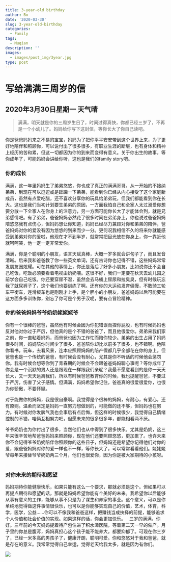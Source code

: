```yaml
---
title: 3-year-old birthday
author: Bo
date: '2020-03-30'
slug: 3-year-old-birthday
categories:
  - Family
tags:
  - Muqian
description: ''
images:
  - images/post_img/3year.jpg
type: post
---
```



# 写给满满三周岁的信 

## 2020年3月30日星期一 天气晴


> 满满，明天就是你的三周岁生日了，时间过得真快，你都已经三岁了，不再是一个小幼儿了。妈妈给你写下这封信，等你长大了你自己读吧。

你是爸爸妈妈来之不易的宝宝，妈妈为了把你平平安安带到这个世界上来，为了更好地陪伴和照顾你，可以说付出了很多很多，有职业生涯的断层，也有身体和精神上经历的苦和累，但这一切都因为你的到来而变得有意义。关于你出生的故事，等你成年了，可能妈妈会讲给你听，这也是我们的family story吧。
 
### 你的成长

满满，这一年里妈妈生了弟弟悠悠，你也成了真正的满满哥哥。从一开始的不接纳弟弟，到现在可以逗逗或是蹂躏一下弟弟，能看到你已经从内心接受了这个家庭新成员，虽然有点爱吃醋，还不喜欢分享你的玩具给弟弟玩，但我们都能看到你在长大。这也是我们当初计划要生弟弟的原因，一方面我怕自己和全家人太过溺爱你想要分散一下全家人在你身上的注意力，另一方面可能你长大了才能体会到，就是兄弟感情吧。有了弟弟，爸爸妈妈必然花了很多时间在弟弟身上，你也说过爸爸妈妈陪悠悠我有点伤心，但妈妈想让你知道，妈妈已经尽力兼顾对你和弟弟的陪伴，爸爸妈妈对你的爱没有因为悠悠的到来而少一分。更何况我相信不久的将来你就能感受到弟弟对你的爱啦，他现在才不到半岁，就常常把目光放在你身上，你一靠近他就呵呵笑，他一定一定非常爱你。

满满，你是个聪明的小朋友，语言天赋真棒，大概一岁多就会讲句子了，而且发音清晰。后来我和爸爸教了你一些英文单词，还有古诗你也记得不错，这些妈妈常常发朋友圈炫耀。可在其他的事情上，你还是落后了好多小朋友，比如说你还不会自己吃饭，吃饭必须要看着电视由奶奶喂。这很不好，我们一定要在秋天去幼儿园之前学会自己吃饭。你还要穿尿不湿，虽然会去马桶上尿尿和拉臭臭，但有时候玩忘我了就尿裤子了，这个我们也要训练了啊。还有你的大运动发育偏慢，不敢骑三轮车平衡车，连滑板车也是刚刚才上手，是个胆小的小朋友，爸爸妈妈以后可能要在这方面多多训练你，别忘了你可是个男子汉呢，要有点冒险精神。
 
### 你的爸爸妈妈爷爷奶奶姥姥姥爷

你有一个很棒的爸爸，虽然他有时候会因为你犯错误而捏你屁股，也有时候妈妈也反对他对你过于严厉，但他真的是个不错的爸爸了，而且他很爱你。弟弟来我们家之前，你一直粘着妈妈，而爸爸也因为工作忙而陪你较少。弟弟的出生占用了妈妈很多时间，妈妈陪你时间少了很多，爸爸陪你却比以前多了很多，也不错啊。他陪你看书，玩车，去看风景，连本应照顾妈妈的陪产假都几乎全部花在你的身上。但爸爸也是一个传统的爸爸，有时候会没有耐心，尤其是你不听话的时候他会惩罚你。我有时候会想等你到了青春期的时候会不会跟爸爸妈妈聊心事呢？等你成年了你会是一个沉默的男人还是跟现在一样跟我们亲昵？我最不愿意看到的是你一天天长大，又一天天远离我们，所以有时候爸爸教育你的时候，我也提醒爸爸，不要过于严厉，伤害了父子感情。但满满，妈妈希望你记住，爸爸真的很爱很爱你，也很为你骄傲，不要怀疑。

对于能做你的妈妈，我是很自豪啊。我觉得是个很棒的妈妈，有耐心，有爱心，还有原则。温柔而坚定是妈妈一直努力想做到的，可能做的还不够，但妈妈也在努力。有时候对你发脾气我也会事后有点后悔，但这样的时候很少，我觉得自己情绪控制的不错，咱俩互相努力吧，但愿未来的很多很多年，都能相看两不厌。

爷爷奶奶也为你付出了很多，当然他们也从中得到了很多快乐。尤其是奶奶，这三年来很辛苦地帮爸爸妈妈来照顾你，现在他们还要照顾悠悠，更加累了。也许未来你不会记得爷爷奶奶陪伴你照顾你的这些日子，但妈妈还是希望你记得他们对你的爱，跟爸爸妈妈对你的爱一样也不一样，等你长大了，可以常常看看他们。姥姥姥爷每年来接替爷爷奶奶两三个月，他们也很爱你，因为你是被大家期待的小孩呀。
 
### 对你未来的期待和愿望

妈妈期待你能健康快乐，如果只能有这么一个要求，那就必须是这个。但如果可以再提点期待和愿望的话，那就是妈妈希望你能有个美好的未来。我希望你以后能够从事有意义的工作，能够从事不只是为了谋生和养家的事业。这个意义，可以是你单纯地觉得做这件事情很快乐，也可以是你能够实现自己的价值，艺术，体育，科学，医学，公益......你可以不像我和爸爸这样，把赚钱当成抉择的前提，能够追求个人价值和社会价值的实现。如果这样的话，你会更加快乐。
 
三岁的满满，你好。三年前的今天妈妈提着待产包住进了积水潭医院，等着第二天一早的催产。月子里的你总是腹泻，妈妈真担心这个孩子能不能养大，都要抑郁了。可现在你三岁了，已经一米多高的男孩子了，健康开朗，聪明可爱。你和悠悠对于我和爸爸，就是存在的意义。我常常觉得自己幸运，觉得老天给我太多，就是因为有你们。

![](/img/post_img/mjw.jpg)